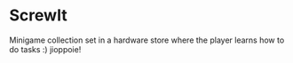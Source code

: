 # ScrewIt
Minigame collection set in a hardware store where the player learns how to do tasks :) jioppoie!
